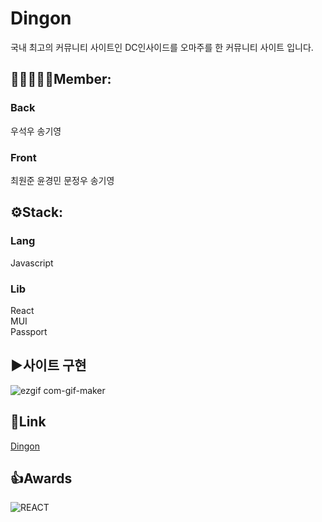 # Dingon
국내 최고의 커뮤니티 사이트인 DC인사이드를 오마주를 한 커뮤니티 사이트 입니다.
## 🧑🏼‍🤝‍👨🏻Member:
### Back
우석우
송기영
### Front
최원준
윤경민
문정우
송기영
## ⚙️Stack:
### Lang
Javascript
### Lib
React<br/>
MUI<br/>
Passport<br/>

## ▶️사이트 구현
![ezgif com-gif-maker](https://user-images.githubusercontent.com/106897607/200310843-07683ec4-ba4d-4554-9b86-05c737c98247.gif)


## 🔗Link
[Dingon](http://13.125.60.4:3000/)

## 👍Awards
![REACT](https://user-images.githubusercontent.com/106897607/200311973-269262bf-d08a-4293-a6d5-58d07d44d020.png)
